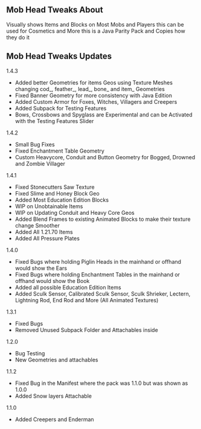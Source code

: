 ## Mob Head Tweaks About
Visually shows Items and Blocks on Most Mobs and Players
this can be used for Cosmetics and More
this is a Java Parity Pack and Copies how they do it

## Mob Head Tweaks Updates 
1.4.3
- Added better Geometries for items Geos using Texture Meshes changing cod_, feather_, lead_, bone_ and item_ Geometries
- Fixed Banner Geometry for more consistency with Java Edition
- Added Custom Armor for Foxes, Witches, Villagers and Creepers
- Added Subpack for Testing Features
- Bows, Crossbows and Spyglass are Experimental and can be Activated with the Testing Features Slider
  
1.4.2
- Small Bug Fixes
- Fixed Enchantment Table Geometry
- Custom Heavycore, Conduit and Button Geometry for Bogged, Drowned and Zombie Villager
  
1.4.1
- Fixed Stonecutters Saw Texture
- Fixed Slime and Honey Block Geo
- Added Most Education Edition Blocks
- WIP on Unobtainable Items
- WIP on Updating Conduit and Heavy Core Geos
- Added Blend Frames to existing Animated Blocks to make their texture change Smoother
- Added All 1.21.70 Items
- Added All Pressure Plates
  
1.4.0
- Fixed Bugs where holding Piglin Heads in the mainhand or offhand would show the Ears
- Fixed Bugs where holding Enchantment Tables in the mainhand or offhand would show the Book
- Added all possible Education Edition Items
- Added Sculk Sensor, Calibrated Sculk Sensor, Sculk Shrieker, Lectern, Lightning Rod, End Rod and More (All Animated Textures)
  
1.3.1
- Fixed Bugs
- Removed Unused Subpack Folder and Attachables inside
  
1.2.0
- Bug Testing
- New Geometries and attachables
  
1.1.2
- Fixed Bug in the Manifest where the pack was 1.1.0 but was shown as 1.0.0
- Added Snow layers Attachable
  
1.1.0
- Added Creepers and Enderman

